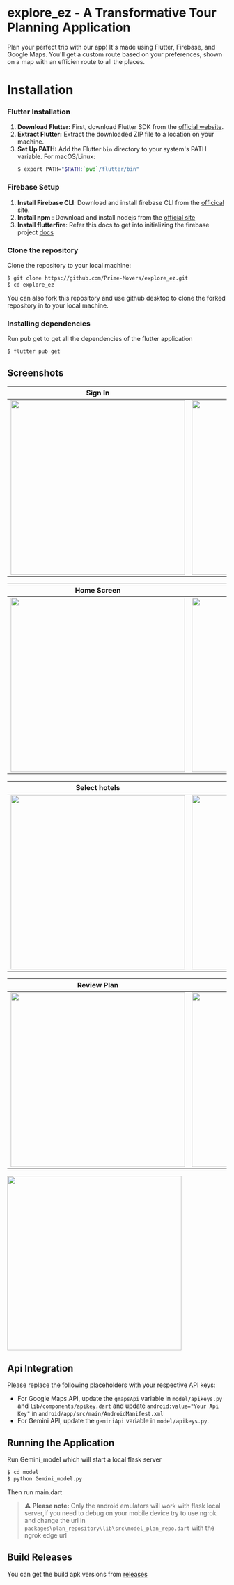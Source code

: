 # explore_ez - A Transformative Tour Planning Application

Plan your perfect trip with our app! It's made using Flutter, Firebase, and Google Maps. You'll get a custom route based on your preferences, shown on a map with an efficien route to all the places.

# Installation

### Flutter Installation

1. **Download Flutter:** First, download Flutter SDK from the [official website](https://flutter.dev/docs/get-started/install).
2. **Extract Flutter:** Extract the downloaded ZIP file to a location on your machine.
3. **Set Up PATH:** Add the Flutter `bin` directory to your system's PATH variable.
   For macOS/Linux:
   ```bash
   $ export PATH="$PATH:`pwd`/flutter/bin"
   ```
### Firebase Setup

1. **Install Firebase CLI**: Download and install firebase CLI from the [officical site](https://firebase.google.com/docs/cli#setup_update_cli).
2. **Install npm** : Download and install nodejs from the [official site](https://nodejs.org/en/download)
3. **Install flutterfire**: Refer this docs to get into initializing the firebase project [docs](https://firebase.google.com/docs/flutter/setup)

### Clone the repository

Clone the repository to your local machine:

```bash
$ git clone https://github.com/Prime-Movers/explore_ez.git
$ cd explore_ez
```
You can also fork this repository and use github desktop to clone the forked repository in to your local machine.

### Installing dependencies
Run pub get to get all the dependencies of the flutter application

```bash
$ flutter pub get
```
## Screenshots

| Sign In | Sign Up|
|------|-------|
|<img src="ss/Sign_in.png" width="400">|<img src="ss/sign_up.png" width="400">|

| Home Screen | Area Selection |
|------|-------|
|<img src="ss/home.png" width="400">|<img src="ss/area_selection.png" width="400">|

| Select hotels | Select Places|
|------|-------|
|<img src="ss/accomodation_selection.png" width="400">|<img src="ss/place_selection.png" width="400">|

| Review Plan | Generated Plan|
|------|-------|
|<img src="ss/review_plan.png" width="400">|<img src="ss/plan_data.png" width="400">|

<img src="ss/mapview.png" width="400">

## Api Integration
Please replace the following placeholders with your respective API keys:

- For Google Maps API, update the `gmapsApi` variable in `model/apikeys.py` and `lib/components/apikey.dart` and update `android:value="Your Api Key"` in `android/app/src/main/AndroidManifest.xml`
- For Gemini API, update the `geminiApi` variable in `model/apikeys.py`.

## Running the Application

Run Gemini_model which will start a local flask server
```bash
$ cd model
$ python Gemini_model.py
```
Then run main.dart
> ⚠️ **Please note:** Only the android emulators will work with flask local server,if you need to debug on your mobile device try to use ngrok and change the url in `packages\plan_repository\lib\src\model_plan_repo.dart` with the ngrok edge url

## Build Releases
You can get the build apk versions from [releases](https://github.com/Prime-Movers/explore_ez/releases)




